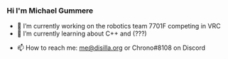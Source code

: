 ### Hi I'm Michael Gummere

- 🔭 I’m currently working on the robotics team 7701F competing in VRC
- 🌱 I’m currently learning about C++ and (???)
<!-- - 💬 Ask me about:  -->
- 📫 How to reach me: me@disilla.org or Chrono#8108 on Discord
<!-- - 👯 I’m looking to collaborate on ... -->
<!-- - 🤔 I’m looking for help with ... -->
<!-- - 😄 Pronouns: ... -->
<!-- - ⚡ Fun fact: ... -->

